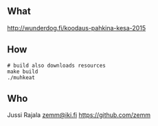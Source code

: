 
What
----
http://wunderdog.fi/koodaus-pahkina-kesa-2015


How
---

```
# build also downloads resources
make build
./muhkeat
```


Who
---

Jussi Rajala <zemm@iki.fi> https://github.com/zemm
